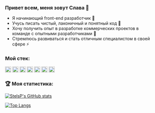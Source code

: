### Привет всем, меня зовут Слава 👋

+ Я начинающий front-end разработчик 🔭
+ Учусь писать чистый, лаконичный и понятный код 🌱
+ Хочу получить опыт в разработке коммерческих проектов в команде с опытными разработчиками 👯
+ Стремлюсь развиваться и стать отличным специалистом в своей сфере ⚡

### Мой стек:
<div>
<img height="20" src="https://camo.githubusercontent.com/2579e1453f86ae4b9adcbdd8a9a3ad389b6d3698e860b70d65633c2932f7f4d0/68747470733a2f2f696d672e736869656c64732e696f2f7374617469632f76313f6c6162656c266d6573736167653d526561637426636f6c6f723d626c61636b266c6f676f3d7265616374">
<img height="20" src="https://camo.githubusercontent.com/7c797fa8fdf733da50ca1011acf54935831968872a65df6dbfabaaba49b5cdd0/68747470733a2f2f696d672e736869656c64732e696f2f7374617469632f76313f6c6162656c266d6573736167653d4a61766153637269707426636f6c6f723d626c61636b266c6f676f3d6a617661736372697074">
<img height="20" src="https://camo.githubusercontent.com/452be09b5507737b6c34bbf66b5fbbf343b3379f7de7f0879716113f83a88ff5/68747470733a2f2f696d672e736869656c64732e696f2f7374617469632f76313f6c6162656c266d6573736167653d48544d4c26636f6c6f723d626c61636b266c6f676f3d48544d4c35">
<img height="20" src="https://camo.githubusercontent.com/93fd2caceb8856819f36bd9edb811b1501799d069d315b605afccb436acad743/68747470733a2f2f696d672e736869656c64732e696f2f7374617469632f76313f6c6162656c266d6573736167653d43535326636f6c6f723d626c61636b266c6f676f3d43535333">
<img height="20" src="https://camo.githubusercontent.com/f9520deae0b727abb45c179e26ef8bde02579c0f7757157db1b65b466ce3aef1/68747470733a2f2f696d672e736869656c64732e696f2f7374617469632f76313f6c6162656c266d6573736167653d5765627061636b26636f6c6f723d626c61636b266c6f676f3d5765627061636b">
<img height="20" src="https://camo.githubusercontent.com/d9a7445541dfe55775bae8057b4858f95dc2c624a22b87ea834ce4d8dca8f9c4/68747470733a2f2f696d672e736869656c64732e696f2f7374617469632f76313f6c6162656c266d6573736167653d47495426636f6c6f723d626c61636b266c6f676f3d676974">
<img height="20" src="https://camo.githubusercontent.com/09c381b554dafd01ab09343b0588e58f8709c3bcfa98aed6d68a0fc2e683ae2c/68747470733a2f2f696d672e736869656c64732e696f2f7374617469632f76313f6c6162656c266d6573736167653d4669676d6126636f6c6f723d626c61636b266c6f676f3d4669676d61">
</div>

### 🏆 Моя статистика:
[![StelsP's GitHub stats](https://github-readme-stats.vercel.app/api?username=StelsP&theme=dark&show_icons=true&hide=issues,contribs)](https://github.com/StelsP)

[![Top Langs](https://github-readme-stats.vercel.app/api/top-langs/?username=StelsP&layout=compact&theme=dark&show_icons=true)](https://github.com/StelsP)
